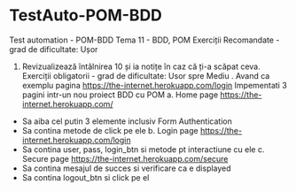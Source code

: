 # TestAuto-POM-BDD
Test automation - POM-BDD
Tema 11 - BDD, POM
Exerciții Recomandate - grad de dificultate: Ușor
1. Revizualizează întâlnirea 10 și ia notițe în caz că ți-a scăpat ceva.
Exerciții obligatorii - grad de dificultate: Usor spre Mediu .
Avand ca exemplu pagina https://the-internet.herokuapp.com/login
Impementati 3 pagini intr-un nou proiect BDD cu POM
a. Home page https://the-internet.herokuapp.com/
- Sa aiba cel putin 3 elemente inclusiv Form Authentication
- Sa contina metode de click pe ele
b. Login page https://the-internet.herokuapp.com/login
- Sa contina user, pass, login_btn si metode pt interactiune cu ele
c. Secure page https://the-internet.herokuapp.com/secure
- Sa contina mesajul de succes si verificare ca e displayed
- Sa contina logout_btn si click pe el
